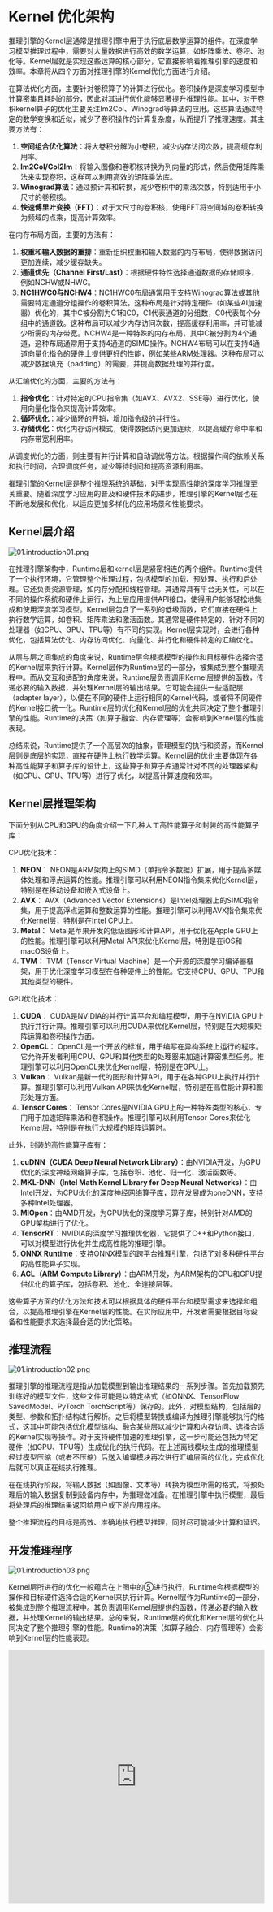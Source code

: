 # Kernel 优化架构

推理引擎的Kernel层通常是推理引擎中用于执行底层数学运算的组件。在深度学习模型推理过程中，需要对大量数据进行高效的数学运算，如矩阵乘法、卷积、池化等。Kernel层就是实现这些运算的核心部分，它直接影响着推理引擎的速度和效率。本章将从四个方面对推理引擎的Kernel优化方面进行介绍。

在算法优化方面，主要针对卷积算子的计算进行优化。卷积操作是深度学习模型中计算密集且耗时的部分，因此对其进行优化能够显著提升推理性能。其中，对于卷积kernel算子的优化主要关注Im2Col、Winograd等算法的应用。这些算法通过特定的数学变换和近似，减少了卷积操作的计算复杂度，从而提升了推理速度。其主要方法有：

1. **空间组合优化算法**：将大卷积分解为小卷积，减少内存访问次数，提高缓存利用率。
2. **Im2Col/Col2Im**：将输入图像和卷积核转换为列向量的形式，然后使用矩阵乘法来实现卷积，这样可以利用高效的矩阵乘法库。
3. **Winograd算法**：通过预计算和转换，减少卷积中的乘法次数，特别适用于小尺寸的卷积核。
4. **快速傅里叶变换（FFT）**：对于大尺寸的卷积核，使用FFT将空间域的卷积转换为频域的点乘，提高计算效率。

在内存布局方面，主要的方法有：

1. **权重和输入数据的重排**：重新组织权重和输入数据的内存布局，使得数据访问更加连续，减少缓存缺失。
2. **通道优先（Channel First/Last）**：根据硬件特性选择通道数据的存储顺序，例如NCHW或NHWC。
3. **NC1HWC0与NCHW4**：NC1HWC0布局通常用于支持Winograd算法或其他需要特定通道分组操作的卷积算法。这种布局是针对特定硬件（如某些AI加速器）优化的，其中C被分割为C1和C0，C1代表通道的分组数，C0代表每个分组中的通道数。这种布局可以减少内存访问次数，提高缓存利用率，并可能减少所需的内存带宽。NCHW4是一种特殊的内存布局，其中C被分割为4个通道，这种布局通常用于支持4通道的SIMD操作。NCHW4布局可以在支持4通道向量化指令的硬件上提供更好的性能，例如某些ARM处理器。这种布局可以减少数据填充（padding）的需要，并提高数据处理的并行度。

从汇编优化的方面，主要的方法有：

1. **指令优化**：针对特定的CPU指令集（如AVX、AVX2、SSE等）进行优化，使用向量化指令来提高计算效率。
2. **循环优化**：减少循环的开销，增加指令级的并行性。
3. **存储优化**：优化内存访问模式，使得数据访问更加连续，以提高缓存命中率和内存带宽利用率。

从调度优化的方面，则主要有并行计算和自动调优等方法。根据操作间的依赖关系和执行时间，合理调度任务，减少等待时间和提高资源利用率。

推理引擎的Kernel层是整个推理系统的基础，对于实现高性能的深度学习推理至关重要。随着深度学习应用的普及和硬件技术的进步，推理引擎的Kernel层也在不断地发展和优化，以适应更加多样化的应用场景和性能要求。

## Kernel层介绍

![01.introduction01.png](images/01.introduction01.png "01.introduction01") 

在推理引擎架构中，Runtime层和kernel层是紧密相连的两个组件。Runtime提供了一个执行环境，它管理整个推理过程，包括模型的加载、预处理、执行和后处理。它还负责资源管理，如内存分配和线程管理。其通常具有平台无关性，可以在不同的操作系统和硬件上运行，为上层应用提供API接口，使得用户能够轻松地集成和使用深度学习模型。Kernel层包含了一系列的低级函数，它们直接在硬件上执行数学运算，如卷积、矩阵乘法和激活函数。其通常是硬件特定的，针对不同的处理器（如CPU、GPU、TPU等）有不同的实现。Kernel层实现时，会进行各种优化，包括算法优化、内存访问优化、向量化、并行化和硬件特定的汇编优化。

从层与层之间集成的角度来说，Runtime层会根据模型的操作和目标硬件选择合适的Kernel层来执行计算。Kernel层作为Runtime层的一部分，被集成到整个推理流程中。而从交互和适配的角度来说，Runtime层负责调用Kernel层提供的函数，传递必要的输入数据，并处理Kernel层的输出结果。它可能会提供一些适配层（adapter layer），以便在不同的硬件上运行相同的Kernel代码，或者将不同硬件的Kernel接口统一化。Runtime层的优化和Kernel层的优化共同决定了整个推理引擎的性能。Runtime的决策（如算子融合、内存管理等）会影响到Kernel层的性能表现。

总结来说，Runtime提供了一个高层次的抽象，管理模型的执行和资源，而Kernel层则是底层的实现，直接在硬件上执行数学运算。Kernel层的优化主要体现在各种高性能算子和算子库的设计上，这些算子和算子库通常针对不同的处理器架构（如CPU、GPU、TPU等）进行了优化，以提高计算速度和效率。

## Kernel层推理架构

下面分别从CPU和GPU的角度介绍一下几种人工高性能算子和封装的高性能算子库：

CPU优化技术：

1. **NEON**： NEON是ARM架构上的SIMD（单指令多数据）扩展，用于提高多媒体处理和浮点运算的性能。推理引擎可以利用NEON指令集来优化Kernel层，特别是在移动设备和嵌入式设备上。
2. **AVX**： AVX（Advanced Vector Extensions）是Intel处理器上的SIMD指令集，用于提高浮点运算和整数运算的性能。推理引擎可以利用AVX指令集来优化Kernel层，特别是在Intel CPU上。
3. **Metal**： Metal是苹果开发的低级图形和计算API，用于优化在Apple GPU上的性能。推理引擎可以利用Metal API来优化Kernel层，特别是在iOS和macOS设备上。
4. **TVM**： TVM（Tensor Virtual Machine）是一个开源的深度学习编译器框架，用于优化深度学习模型在各种硬件上的性能。它支持CPU、GPU、TPU和其他类型的硬件。

GPU优化技术：

1. **CUDA**： CUDA是NVIDIA的并行计算平台和编程模型，用于在NVIDIA GPU上执行并行计算。推理引擎可以利用CUDA来优化Kernel层，特别是在大规模矩阵运算和卷积操作方面。
2. **OpenCL**： OpenCL是一个开放的标准，用于编写在异构系统上运行的程序。它允许开发者利用CPU、GPU和其他类型的处理器来加速计算密集型任务。推理引擎可以利用OpenCL来优化Kernel层，特别是在GPU上。
3. **Vulkan**： Vulkan是新一代的图形和计算API，用于在各种GPU上执行并行计算。推理引擎可以利用Vulkan API来优化Kernel层，特别是在高性能计算和图形处理方面。
4. **Tensor Cores**： Tensor Cores是NVIDIA GPU上的一种特殊类型的核心，专门用于加速矩阵乘法和卷积操作。推理引擎可以利用Tensor Cores来优化Kernel层，特别是在执行大规模的矩阵运算时。

此外，封装的高性能算子库有：

1. **cuDNN（CUDA Deep Neural Network Library）**：由NVIDIA开发，为GPU优化的深度神经网络算子库，包括卷积、池化、归一化、激活函数等。
2. **MKL-DNN（Intel Math Kernel Library for Deep Neural Networks）**：由Intel开发，为CPU优化的深度神经网络算子库，现在发展成为oneDNN，支持多种Intel处理器。
3. **MIOpen**：由AMD开发，为GPU优化的深度学习算子库，特别针对AMD的GPU架构进行了优化。
4. **TensorRT**：NVIDIA的深度学习推理优化器，它提供了C++和Python接口，可以对模型进行优化并生成高性能的推理引擎。
5. **ONNX Runtime**：支持ONNX模型的跨平台推理引擎，包括了对多种硬件平台的高性能算子实现。
6. **ACL（ARM Compute Library）**：由ARM开发，为ARM架构的CPU和GPU提供优化的算子库，包括卷积、池化、全连接层等。

这些算子方面的优化方法和技术可以根据具体的硬件平台和模型需求来选择和组合，以提高推理引擎在Kernel层的性能。在实际应用中，开发者需要根据目标设备和性能要求来选择最合适的优化策略。

## 推理流程

![01.introduction02.png](images/01.introduction02.png "01.introduction03") 

推理引擎的推理流程是指从加载模型到输出推理结果的一系列步骤。首先加载预先训练好的模型文件，这些文件可能是以特定格式（如ONNX、TensorFlow SavedModel、PyTorch TorchScript等）保存的。此外，对模型结构，包括层的类型、参数和拓扑结构进行解析。之后将模型转换或编译为推理引擎能够执行的格式，这其中可能包括优化模型结构、融合某些层以减少计算和内存访问、选择合适的Kernel实现等操作。对于支持硬件加速的推理引擎，这一步可能还包括为特定硬件（如GPU、TPU等）生成优化的执行代码。在上述离线模块生成的推理模型经过模型压缩（或者不压缩）后送入编译模块再次进行汇编层面的优化，完成优化后就可以真正在线执行推理。

在在线执行阶段，将输入数据（如图像、文本等）转换为模型所需的格式，将预处理后的输入数据复制到设备内存中，为推理做准备。在推理引擎中执行模型，最后将处理后的推理结果返回给用户或下游应用程序。

整个推理流程的目标是高效、准确地执行模型推理，同时尽可能减少计算和延迟。

## 开发推理程序

![01.introduction03.png](images/01.introduction03.png "01.introduction03") 

Kernel层所进行的优化一般蕴含在上图中的⑤进行执行，Runtime会根据模型的操作和目标硬件选择合适的Kernel来执行计算。Kernel层作为Runtime的一部分，被集成到整个推理流程中。其负责调用Kernel层提供的函数，传递必要的输入数据，并处理Kernel的输出结果。总的来说，Runtime层的优化和Kernel层的优化共同决定了整个推理引擎的性能。Runtime的决策（如算子融合、内存管理等）会影响到Kernel层的性能表现。

<html>
<iframe src="https://www.bilibili.com/video/BV1Ze4y1c7Bb/?spm_id_from=333.337.search-card.all.click&vd_source=096daa038c279ccda6e4f8c5eea82de7" width="100%" height="500" scrolling="no" border="0" frameborder="no" framespacing="0" allowfullscreen="true"> </iframe>
</html>
